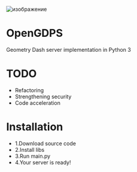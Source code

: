 ![изображение](https://user-images.githubusercontent.com/64083584/224486780-fcbb3203-e1e1-4b00-a866-0c3f4e0c1ce5.png)

# OpenGDPS
Geometry Dash server implementation in Python 3

# TODO
 - Refactoring
 - Strengthening security
 - Code acceleration

# Installation
 - 1.Download source code
 - 2.Install libs
 - 3.Run main.py
 - 4.Your server is ready!
